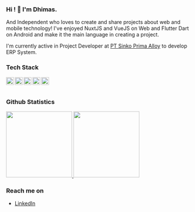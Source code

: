 ### Hi ! 👋 I'm Dhimas.

And Independent who loves to create and share projects about web and mobile technology! I've enjoyed NuxtJS and VueJS on Web and Flutter Dart on Android and make it the main language in creating a project.

I'm currently active in Project Developer at <a href="https://elitech.id/">PT Sinko Prima Alloy</a> to develop ERP System.


### Tech Stack
<a href="https://www.javascript.com/"><img align="left" alt="JavaScript" title="JavaScript" width="21px" src="https://upload.wikimedia.org/wikipedia/commons/9/99/Unofficial_JavaScript_logo_2.svg" /></a>
<a href="https://laravel.com/"><img align="left" alt="Laravel" title="Laravel" width="21px" src="https://upload.wikimedia.org/wikipedia/commons/3/3d/LaravelLogo.png" /></a>
<a href="https://vuejs.org/"><img align="left" alt="VueJS" title="VueJS" width="21px" src="https://upload.wikimedia.org/wikipedia/commons/9/95/Vue.js_Logo_2.svg" /></a>
<a href="https://wordpress.com"><img align="left" alt="Wordpress" title="Wordpress" width="21px" src="https://upload.wikimedia.org/wikipedia/commons/9/98/WordPress_blue_logo.svg" /></a>
<a href="https://www.mysql.com/"><img align="left" alt="Wordpress" title="Wordpress" width="21px" src="https://cdn.worldvectorlogo.com/logos/mysql-6.svg" /></a><br><br>

### Github Statistics
<p align="left">
<a href="https://github.com/dimaseka83">
  <img height="180em" src="https://github-readme-stats-eight-theta.vercel.app/api?username=dimasmds&show_icons=true&theme=algolia&include_all_commits=true&count_private=true"/>
  <img height="180em" src="https://github-readme-stats-eight-theta.vercel.app/api/top-langs/?username=dimasmds&layout=compact&langs_count=8&theme=algolia"/>
</a>
</p>

### Reach me on
- <a href="https://linkedin.com/in/dhimas-prasetya/">LinkedIn</a>
